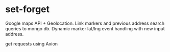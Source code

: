 # set-forget

Google maps API + Geolocation. Link markers and previous address search queries to mongo db. Dynamic marker lat/lng event handling with new input address.

get requests using Axion
